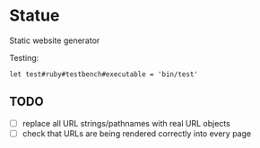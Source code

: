 # Statue

Static website generator

Testing:

```vim
let test#ruby#testbench#executable = 'bin/test'
```

## TODO

 - [ ] replace all URL strings/pathnames with real URL objects
 - [ ] check that URLs are being rendered correctly into every page

